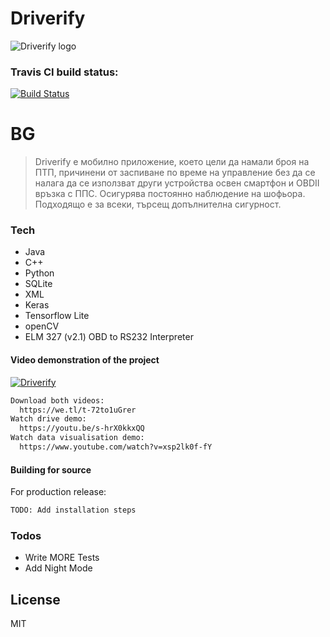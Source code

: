 
# Driverify

![Driverify logo](https://i.ibb.co/RNJkdPP/Screenshot-8.png)

### Travis CI build status:
[![Build Status](https://travis-ci.com/teodtedo771/Driverify.svg?branch=master)](https://travis-ci.com/teodtedo771/Driverify)

# BG

  > Driverify е мобилно приложение, което цели да намали броя на ПТП, причинени от заспиване по време на управление без да се налага да се използват други устройства освен смартфон и OBDII връзка с ППС. Осигурява постоянно наблюдение на шофьора. Подходящо е за всеки, търсещ допълнителна сигурност.

### Tech

* Java 
* C++
* Python
* SQLite
* XML
* Keras
* Tensorflow Lite
* openCV
* ELM 327 (v2.1)
OBD to RS232 Interpreter

#### Video demonstration of the project
[![Driverify](http://i3.ytimg.com/vi/s-hrX0kkxQQ/maxresdefault.jpg)](https://www.youtube.com/watch?v=s-hrX0kkxQQ&t=55s "Driverify")
```sh
Download both videos:
  https://we.tl/t-72to1uGrer
Watch drive demo:
  https://youtu.be/s-hrX0kkxQQ
Watch data visualisation demo:
  https://www.youtube.com/watch?v=xsp2lk0f-fY
```

#### Building for source
For production release:
```sh
TODO: Add installation steps
```

### Todos

 - Write MORE Tests
 - Add Night Mode

License
----

MIT
